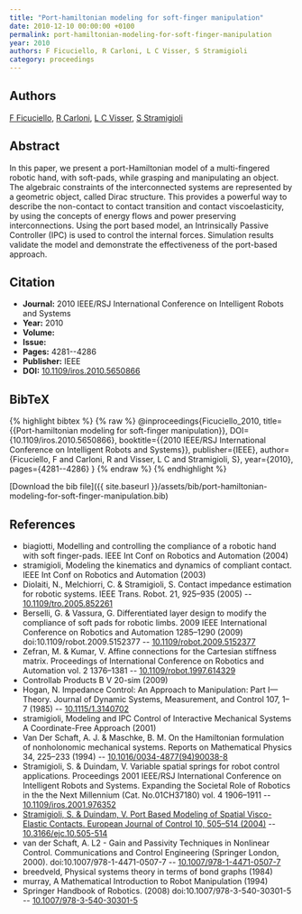 ```yaml
---
title: "Port-hamiltonian modeling for soft-finger manipulation"
date: 2010-12-10 00:00:00 +0100
permalink: port-hamiltonian-modeling-for-soft-finger-manipulation
year: 2010
authors: F Ficuciello, R Carloni, L C Visser, S Stramigioli
category: proceedings
---
```

 
## Authors
[F Ficuciello](authors/f-ficuciello), [R Carloni](authors/raffaella-carloni), [L C Visser](authors/l-c-visser), [S Stramigioli](authors/stefano-stramigioli)
 
## Abstract
In this paper, we present a port-Hamiltonian model of a multi-fingered robotic hand, with soft-pads, while grasping and manipulating an object. The algebraic constraints of the interconnected systems are represented by a geometric object, called Dirac structure. This provides a powerful way to describe the non-contact to contact transition and contact viscoelasticity, by using the concepts of energy flows and power preserving interconnections. Using the port based model, an Intrinsically Passive Controller (IPC) is used to control the internal forces. Simulation results validate the model and demonstrate the effectiveness of the port-based approach.
 
## Citation
- **Journal:** 2010 IEEE/RSJ International Conference on Intelligent Robots and Systems
- **Year:** 2010
- **Volume:** 
- **Issue:** 
- **Pages:** 4281--4286
- **Publisher:** IEEE
- **DOI:** [10.1109/iros.2010.5650866](https://doi.org/10.1109/iros.2010.5650866)
 
## BibTeX
{% highlight bibtex %}
{% raw %}
@inproceedings{Ficuciello_2010,
  title={{Port-hamiltonian modeling for soft-finger manipulation}},
  DOI={10.1109/iros.2010.5650866},
  booktitle={{2010 IEEE/RSJ International Conference on Intelligent Robots and Systems}},
  publisher={IEEE},
  author={Ficuciello, F and Carloni, R and Visser, L C and Stramigioli, S},
  year={2010},
  pages={4281--4286}
}
{% endraw %}
{% endhighlight %}
 
[Download the bib file]({{ site.baseurl }}/assets/bib/port-hamiltonian-modeling-for-soft-finger-manipulation.bib)
 
## References
- biagiotti, Modelling and controlling the compliance of a robotic hand with soft finger-pads. IEEE Int Conf on Robotics and Automation (2004)
- stramigioli, Modeling the kinematics and dynamics of compliant contact. IEEE Int Conf on Robotics and Automation (2003)
- Diolaiti, N., Melchiorri, C. & Stramigioli, S. Contact impedance estimation for robotic systems. IEEE Trans. Robot. 21, 925–935 (2005) -- [10.1109/tro.2005.852261](https://doi.org/10.1109/tro.2005.852261)
- Berselli, G. & Vassura, G. Differentiated layer design to modify the compliance of soft pads for robotic limbs. 2009 IEEE International Conference on Robotics and Automation 1285–1290 (2009) doi:10.1109/robot.2009.5152377 -- [10.1109/robot.2009.5152377](https://doi.org/10.1109/robot.2009.5152377)
- Zefran, M. & Kumar, V. Affine connections for the Cartesian stiffness matrix. Proceedings of International Conference on Robotics and Automation vol. 2 1376–1381 -- [10.1109/robot.1997.614329](https://doi.org/10.1109/robot.1997.614329)
- Controllab Products B V 20-sim (2009)
- Hogan, N. Impedance Control: An Approach to Manipulation: Part I—Theory. Journal of Dynamic Systems, Measurement, and Control 107, 1–7 (1985) -- [10.1115/1.3140702](https://doi.org/10.1115/1.3140702)
- stramigioli, Modeling and IPC Control of Interactive Mechanical Systems A Coordinate-Free Approach (2001)
- Van Der Schaft, A. J. & Maschke, B. M. On the Hamiltonian formulation of nonholonomic mechanical systems. Reports on Mathematical Physics 34, 225–233 (1994) -- [10.1016/0034-4877(94)90038-8](https://doi.org/10.1016/0034-4877(94)90038-8)
- Stramigioli, S. & Duindam, V. Variable spatial springs for robot control applications. Proceedings 2001 IEEE/RSJ International Conference on Intelligent Robots and Systems. Expanding the Societal Role of Robotics in the the Next Millennium (Cat. No.01CH37180) vol. 4 1906–1911 -- [10.1109/iros.2001.976352](https://doi.org/10.1109/iros.2001.976352)
- [Stramigioli, S. & Duindam, V. Port Based Modeling of Spatial Visco-Elastic Contacts. European Journal of Control 10, 505–514 (2004)](port-based-modeling-of-spatial-visco-elastic-contacts) -- [10.3166/ejc.10.505-514](https://doi.org/10.3166/ejc.10.505-514)
- van der Schaft, A. L2 - Gain and Passivity Techniques in Nonlinear Control. Communications and Control Engineering (Springer London, 2000). doi:10.1007/978-1-4471-0507-7 -- [10.1007/978-1-4471-0507-7](https://doi.org/10.1007/978-1-4471-0507-7)
- breedveld, Physical systems theory in terms of bond graphs (1984)
- murray, A Mathematical Introduction to Robot Manipulation (1994)
- Springer Handbook of Robotics. (2008) doi:10.1007/978-3-540-30301-5 -- [10.1007/978-3-540-30301-5](https://doi.org/10.1007/978-3-540-30301-5)


